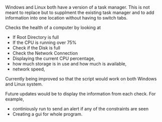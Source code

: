 Windows and Linux both have a version of a task manager. This is not meant to replace but to supplment the existing task manager and to add information into one location without having to switch tabs.

Checks the health of a computer by looking at

- If Root Directory is full
- If the CPU is running over 75%
- Check if the Disk is full
- Check the Network Connection
- Displaying the current CPU percentage,
- how much storage is in use and how much is available,
- network speed,

Currently being improved so that the script would work on both Windows and Linux system.

Future updates would be to display the information from each check. For example,



- continiously run to send an alert if any of the constraints are seen
- Creating a gui for whole program.
